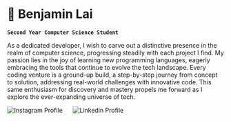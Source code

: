 # 🐓 Benjamin Lai

**`Second Year Computer Science Student`**

As a dedicated developer, I wish to carve out a distinctive presence in the realm of computer science, progressing steadily with each project I find. My passion lies in the joy of learning new programming languages, eagerly embracing the tools that continue to evolve the tech landscape. Every coding venture is a ground-up build, a step-by-step journey from concept to solution, addressing real-world challenges with innovative code. This same enthusiasm for discovery and mastery propels me forward as I explore the ever-expanding universe of tech.

<a href="https://www.instagram.com/b4nny_49/" style="text-decoration: none;">
  <img alt="Instagram Profile" src="">
</a>
&nbsp;&nbsp;&nbsp;&nbsp;
<a href="https://www.linkedin.com/in/benjamin-lai1/" style="text-decoration: none;">
  <img alt="Linkedin Profile" src="...">
</a>

</p>

